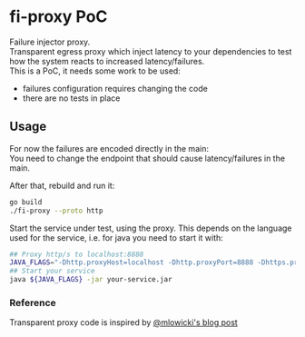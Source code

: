 # fi-proxy PoC
Failure injector proxy.  
Transparent egress proxy which inject latency to your dependencies to test how the system reacts to increased 
latency/failures.  
This is a PoC, it needs some work to be used:
- failures configuration requires changing the code
- there are no tests in place

## Usage
For now the failures are encoded directly in the main:  
You need to change the endpoint that should cause latency/failures in the main.

After that, rebuild and run it:
```bash
go build
./fi-proxy --proto http
``` 

Start the service under test, using the proxy.
This depends on the language used for the service, i.e. for java you need to start it with:
```bash
## Proxy http/s to localhost:8888
JAVA_FLAGS="-Dhttp.proxyHost=localhost -Dhttp.proxyPort=8888 -Dhttps.proxyHost=localhost -Dhttps.proxyPort=8888 -Dhttp.nonProxyHosts="
## Start your service
java ${JAVA_FLAGS} -jar your-service.jar 
```

### Reference
Transparent proxy code is inspired by [@mlowicki's blog post](https://medium.com/@mlowicki/http-s-proxy-in-golang-in-less-than-100-lines-of-code-6a51c2f2c38c)
